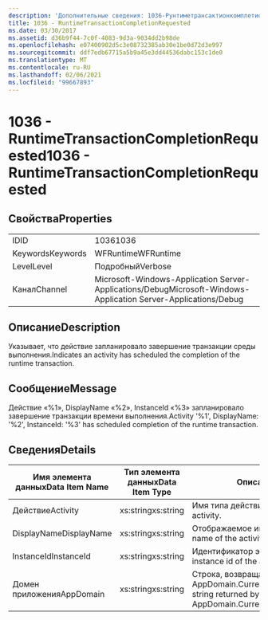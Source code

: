 ```yaml
---
description: 'Дополнительные сведения: 1036-Рунтиметрансактионкомплетионрекуестед'
title: 1036 - RuntimeTransactionCompletionRequested
ms.date: 03/30/2017
ms.assetid: d36b9f44-7c0f-4083-9d3a-9034dd2b98de
ms.openlocfilehash: e07400902d5c3e08732385ab30e1be0d72d3e997
ms.sourcegitcommit: ddf7edb67715a5b9a45e3dd44536dabc153c1de0
ms.translationtype: MT
ms.contentlocale: ru-RU
ms.lasthandoff: 02/06/2021
ms.locfileid: "99667893"
---
```

# <a name="1036---runtimetransactioncompletionrequested"></a><span data-ttu-id="3a2a8-103">1036 - RuntimeTransactionCompletionRequested</span><span class="sxs-lookup"><span data-stu-id="3a2a8-103">1036 - RuntimeTransactionCompletionRequested</span></span>

## <a name="properties"></a><span data-ttu-id="3a2a8-104">Свойства</span><span class="sxs-lookup"><span data-stu-id="3a2a8-104">Properties</span></span>  
  
|||  
|-|-|  
|<span data-ttu-id="3a2a8-105">ID</span><span class="sxs-lookup"><span data-stu-id="3a2a8-105">ID</span></span>|<span data-ttu-id="3a2a8-106">1036</span><span class="sxs-lookup"><span data-stu-id="3a2a8-106">1036</span></span>|  
|<span data-ttu-id="3a2a8-107">Keywords</span><span class="sxs-lookup"><span data-stu-id="3a2a8-107">Keywords</span></span>|<span data-ttu-id="3a2a8-108">WFRuntime</span><span class="sxs-lookup"><span data-stu-id="3a2a8-108">WFRuntime</span></span>|  
|<span data-ttu-id="3a2a8-109">Level</span><span class="sxs-lookup"><span data-stu-id="3a2a8-109">Level</span></span>|<span data-ttu-id="3a2a8-110">Подробный</span><span class="sxs-lookup"><span data-stu-id="3a2a8-110">Verbose</span></span>|  
|<span data-ttu-id="3a2a8-111">Канал</span><span class="sxs-lookup"><span data-stu-id="3a2a8-111">Channel</span></span>|<span data-ttu-id="3a2a8-112">Microsoft-Windows-Application Server-Applications/Debug</span><span class="sxs-lookup"><span data-stu-id="3a2a8-112">Microsoft-Windows-Application Server-Applications/Debug</span></span>|  
  
## <a name="description"></a><span data-ttu-id="3a2a8-113">Описание</span><span class="sxs-lookup"><span data-stu-id="3a2a8-113">Description</span></span>  

 <span data-ttu-id="3a2a8-114">Указывает, что действие запланировало завершение транзакции среды выполнения.</span><span class="sxs-lookup"><span data-stu-id="3a2a8-114">Indicates an activity has scheduled the completion of the runtime transaction.</span></span>  
  
## <a name="message"></a><span data-ttu-id="3a2a8-115">Сообщение</span><span class="sxs-lookup"><span data-stu-id="3a2a8-115">Message</span></span>  

 <span data-ttu-id="3a2a8-116">Действие «%1», DisplayName «%2», InstanceId «%3» запланировало завершение транзакции времени выполнения.</span><span class="sxs-lookup"><span data-stu-id="3a2a8-116">Activity '%1', DisplayName: '%2', InstanceId: '%3' has scheduled completion of the runtime transaction.</span></span>  
  
## <a name="details"></a><span data-ttu-id="3a2a8-117">Сведения</span><span class="sxs-lookup"><span data-stu-id="3a2a8-117">Details</span></span>  
  
|<span data-ttu-id="3a2a8-118">Имя элемента данных</span><span class="sxs-lookup"><span data-stu-id="3a2a8-118">Data Item Name</span></span>|<span data-ttu-id="3a2a8-119">Тип элемента данных</span><span class="sxs-lookup"><span data-stu-id="3a2a8-119">Data Item Type</span></span>|<span data-ttu-id="3a2a8-120">Описание</span><span class="sxs-lookup"><span data-stu-id="3a2a8-120">Description</span></span>|  
|--------------------|--------------------|-----------------|  
|<span data-ttu-id="3a2a8-121">Действие</span><span class="sxs-lookup"><span data-stu-id="3a2a8-121">Activity</span></span>|<span data-ttu-id="3a2a8-122">xs:string</span><span class="sxs-lookup"><span data-stu-id="3a2a8-122">xs:string</span></span>|<span data-ttu-id="3a2a8-123">Имя типа действия.</span><span class="sxs-lookup"><span data-stu-id="3a2a8-123">The type name of the activity.</span></span>|  
|<span data-ttu-id="3a2a8-124">DisplayName</span><span class="sxs-lookup"><span data-stu-id="3a2a8-124">DisplayName</span></span>|<span data-ttu-id="3a2a8-125">xs:string</span><span class="sxs-lookup"><span data-stu-id="3a2a8-125">xs:string</span></span>|<span data-ttu-id="3a2a8-126">Отображаемое имя действия.</span><span class="sxs-lookup"><span data-stu-id="3a2a8-126">The display name of the activity.</span></span>|  
|<span data-ttu-id="3a2a8-127">InstanceId</span><span class="sxs-lookup"><span data-stu-id="3a2a8-127">InstanceId</span></span>|<span data-ttu-id="3a2a8-128">xs:string</span><span class="sxs-lookup"><span data-stu-id="3a2a8-128">xs:string</span></span>|<span data-ttu-id="3a2a8-129">Идентификатор экземпляра действия.</span><span class="sxs-lookup"><span data-stu-id="3a2a8-129">The instance id of the activity.</span></span>|  
|<span data-ttu-id="3a2a8-130">Домен приложения</span><span class="sxs-lookup"><span data-stu-id="3a2a8-130">AppDomain</span></span>|<span data-ttu-id="3a2a8-131">xs:string</span><span class="sxs-lookup"><span data-stu-id="3a2a8-131">xs:string</span></span>|<span data-ttu-id="3a2a8-132">Строка, возвращаемая AppDomain.CurrentDomain.FriendlyName.</span><span class="sxs-lookup"><span data-stu-id="3a2a8-132">The string returned by AppDomain.CurrentDomain.FriendlyName.</span></span>|
